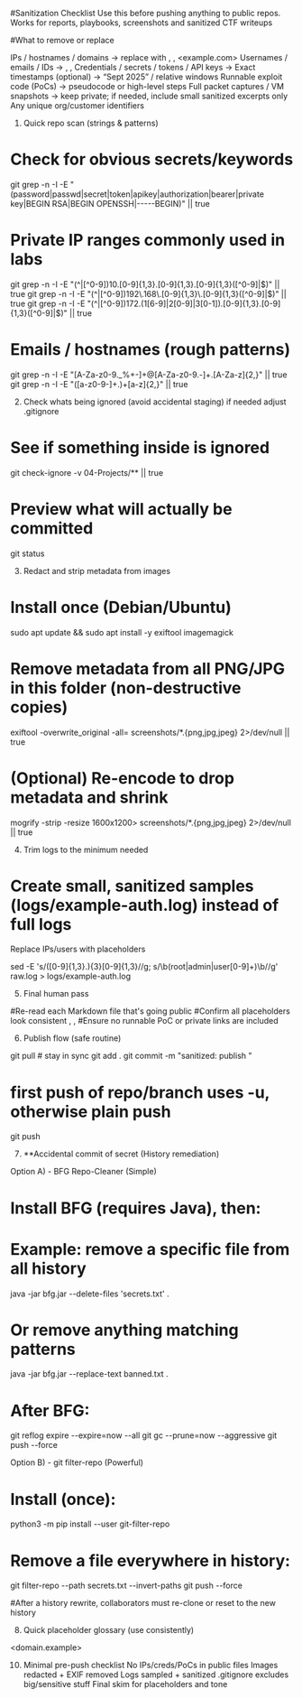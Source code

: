 #Sanitization Checklist
Use this before pushing anything to public repos. Works for reports, playbooks, screenshots and 
sanitized CTF writeups

#What to remove or replace

IPs / hostnames / domains → replace with <lab-ip>, <host-1>, <example.com>
Usernames / emails / IDs → <user>, <analyst>, <acct-1>
Credentials / secrets / tokens / API keys → <redacted>
Exact timestamps (optional) → “Sept 2025” / relative windows
Runnable exploit code (PoCs) → pseudocode or high-level steps
Full packet captures / VM snapshots → keep private; if needed, include small sanitized excerpts only
Any unique org/customer identifiers

1) Quick repo scan (strings & patterns)
# Check for obvious secrets/keywords
git grep -n -I -E "(password|passwd|secret|token|apikey|authorization|bearer|private key|BEGIN RSA|BEGIN OPENSSH|-----BEGIN)" || true

# Private IP ranges commonly used in labs
git grep -n -I -E "(^|[^0-9])10\.[0-9]{1,3}\.[0-9]{1,3}\.[0-9]{1,3}([^0-9]|$)" || true
git grep -n -I -E "(^|[^0-9])192\.168\.[0-9]{1,3}\.[0-9]{1,3}([^0-9]|$)"   || true
git grep -n -I -E "(^|[^0-9])172\.(1[6-9]|2[0-9]|3[0-1])\.[0-9]{1,3}\.[0-9]{1,3}([^0-9]|$)" || true

# Emails / hostnames (rough patterns)
git grep -n -I -E "[A-Za-z0-9._%+-]+@[A-Za-z0-9.-]+\.[A-Za-z]{2,}" || true
git grep -n -I -E "([a-z0-9-]+\.)+[a-z]{2,}" || true

2) Check whats being ignored (avoid accidental staging) if needed adjust .gitignore

# See if something inside is ignored
git check-ignore -v 04-Projects/** || true

# Preview what will actually be committed
git status

3) Redact and strip metadata from images

# Install once (Debian/Ubuntu)
sudo apt update && sudo apt install -y exiftool imagemagick

# Remove metadata from all PNG/JPG in this folder (non-destructive copies)
exiftool -overwrite_original -all= screenshots/*.{png,jpg,jpeg} 2>/dev/null || true

# (Optional) Re-encode to drop metadata and shrink
mogrify -strip -resize 1600x1200\> screenshots/*.{png,jpg,jpeg} 2>/dev/null || true

4) Trim logs to the minimum needed

# Create small, sanitized samples (logs/example-auth.log) instead of full logs
Replace IPs/users with placeholders

sed -E 's/([0-9]{1,3}\.){3}[0-9]{1,3}/<lab-ip>/g; s/\b(root|admin|user[0-9]+)\b/<user>/g' raw.log > logs/example-auth.log

5) Final human pass 

#Re-read each Markdown file that's going public 
#Confirm all placeholders look consistent <lab-ip>, <user>, <host-1>
#Ensure no runnable PoC or private links are included

6) Publish flow (safe routine)

git pull                     # stay in sync
git add .
git commit -m "sanitized: publish <artifact>"

# first push of repo/branch uses -u, otherwise plain push
git push

7) **Accidental commit of secret (History remediation)

Option A) - BFG Repo-Cleaner (Simple)
# Install BFG (requires Java), then:
# Example: remove a specific file from all history
java -jar bfg.jar --delete-files 'secrets.txt' .

# Or remove anything matching patterns
java -jar bfg.jar --replace-text banned.txt .

# After BFG:
git reflog expire --expire=now --all
git gc --prune=now --aggressive
git push --force

Option B) - git filter-repo (Powerful)
# Install (once):
python3 -m pip install --user git-filter-repo

# Remove a file everywhere in history:
git filter-repo --path secrets.txt --invert-paths
git push --force

#After a history rewrite, collaborators must re-clone or reset to the new history

8) Quick placeholder glossary (use consistently)

<lab-ip>         <host-1>         <user>           <analyst>
<acct-1>         <domain.example> <timestamp>      <redacted>

10) Minimal pre-push checklist
	No IPs/creds/PoCs in public files
	Images redacted + EXIF removed
	Logs sampled + sanitized
	.gitignore excludes big/sensitive stuff
	Final skim for placeholders and tone
